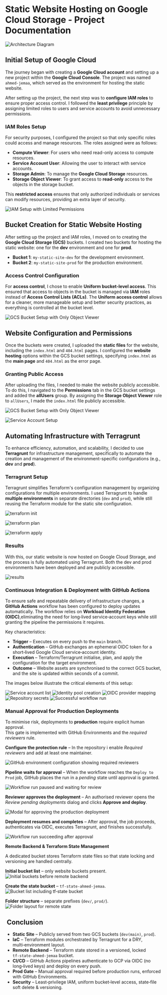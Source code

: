 # Static Website Hosting on Google Cloud Storage - Project Documentation


![Architecture Diagram](./images/canva-diagram.png)


## Initial Setup of Google Cloud

The journey began with creating a **Google Cloud account** and setting up a new project within the **Google Cloud Console**. The project was named `ahmed-jemaa`, which served as the environment for hosting the static website.

After setting up the project, the next step was to **configure IAM roles** to ensure proper access control. I followed the **least privilege** principle by assigning limited roles to users and service accounts to avoid unnecessary permissions.

### **IAM Roles Setup**

For security purposes, I configured the project so that only specific roles could access and manage resources. The roles assigned were as follows:
- **Compute Viewer**: For users who need read-only access to compute resources.
- **Service Account User**: Allowing the user to interact with service accounts.
- **Storage Admin**: To manage the **Google Cloud Storage** resources.
- **Storage Object Viewer**: To grant access to **read-only** access to the objects in the storage bucket.

This **restricted access** ensures that only authorized individuals or services can modify resources, providing an extra layer of security.

![IAM Setup with Limited Permissions](./images/1-setupIAMwithlimitedpermision.png)

## Bucket Creation for Static Website Hosting

After setting up the project and IAM roles, I moved on to creating the **Google Cloud Storage (GCS)** buckets. I created two buckets for hosting the static website: one for the **dev** environment and one for **prod**.

- **Bucket 1**: `my-static-site-dev` for the development environment.
- **Bucket 2**: `my-static-site-prod` for the production environment.

### **Access Control Configuration**

For **access control**, I chose to enable **Uniform bucket-level access**. This ensured that access to objects in the bucket is managed via **IAM** roles instead of **Access Control Lists (ACLs)**. The **Uniform access control** allows for a cleaner, more manageable setup and better security practices, as everything is controlled at the bucket level.


![GCS Bucket Setup with Only Object Viewer](./images/2-setupbucketwithonlyobjectviewer.png)

## Website Configuration and Permissions

Once the buckets were created, I uploaded the **static files** for the website, including the `index.html` and `404.html` pages. I configured the **website hosting** options within the GCS bucket settings, specifying `index.html` as the **main page** and `404.html` as the error page.

### **Granting Public Access**

After uploading the files, I needed to make the website publicly accessible. To do this, I navigated to the **Permissions** tab in the GCS bucket settings and added the **allUsers** group. By assigning the **Storage Object Viewer** role to `allUsers`, I made the `index.html` file publicly accessible.

![GCS Bucket Setup with Only Object Viewer](./images/4-addserviceaccount.png)

![Service Account Setup](./images/5-addkeyjson.png)

## Automating Infrastructure with Terragrunt

To enhance efficiency, automation, and scalability, I decided to use **Terragrunt** for infrastructure management, specifically to automate the creation and management of the environment-specific configurations (e.g., **dev** and **prod**).


### **Terragrunt Setup**

Terragrunt simplifies Terraform's configuration management by organizing configurations for multiple environments. I used Terragrunt to handle **multiple environments** in separate directories (`dev` and `prod`), while still reusing the Terraform module for the static site configuration.

![terraform init ](./images/7-terraforminit.png)

![terraform plan ](./images/8-terraformplan.png)

![terraform apply ](./images/9-terragruntapply.png)

### **Results**

With this, our static website is now hosted on Google Cloud Storage, and the process is fully automated using Terragrunt. Both the dev and prod environments have been deployed and are publicly accessible.

![results ](./images/11-deploysuccess.png)

### **Continuous Integration & Deployment with GitHub Actions**

To ensure safe and repeatable delivery of infrastructure changes, a **GitHub Actions** workflow has been configured to deploy updates automatically. The workflow relies on **Workload Identity Federation (OIDC)**,eliminating the need for long‑lived service‑account keys while still granting the pipeline the permissions it requires.

Key characteristics:

* **Trigger** – Executes on every push to the `main` branch.
* **Authentication** – GitHub exchanges an ephemeral OIDC token for a short‑lived Google Cloud service‑account identity.
* **Execution** – Terraform/Terragrunt initialise, plan, and apply the configuration for the target environment.
* **Outcome** – Website assets are synchronised to the correct GCS bucket, and the site is updated within seconds of a commit.

The images below illustrate the critical elements of this setup:

![Service account list](./images/13-createserviceaccountforgithubaction.png)
![Identity pool creation](./images/14-createpool.png)
![OIDC provider mapping](./images/15-setuptheOIDCPROVIDER.png)
![Repository secrets](./images/17-setupsecretes.png)
![Successful workflow run](./images/20-firstworkflowsuccess.png)


### **Manual Approval for Production Deployments**

To minimise risk, deployments to **production** require explicit human approval.  
This gate is implemented with GitHub Environments and the *required reviewers* rule.

**Configure the protection rule** – In the repository i  enable *Required reviewers* and add at least one maintainer.

![GitHub environment configuration showing required reviewers](./images/21-addreviiewerforproductionenv.png)

**Pipeline waits for approval** – When the workflow reaches the `Deploy to Prod` job, GitHub places the run in a *pending* state until approval is granted.

![Workflow run paused and waiting for review](./images/22-approvalwaitingforprodenv.png)

**Reviewer approves the deployment** – An authorised reviewer opens the *Review pending deployments* dialog and clicks **Approve and deploy**.

![Modal for approving the production deployment](./images/23-approveit.png)

**Deployment resumes and completes** – After approval, the job proceeds, authenticates via OIDC, executes Terragrunt, and finishes successfully.

![Workflow run succeeding after approval](./images/24-approvalworkingfine.png)

**Remote Backend & Terraform State Management**

A dedicated bucket stores Terraform state files so that state locking and versioning are handled centrally.

**Initial bucket list** – only website buckets present.  
![Initial buckets before remote backend](./images/25-bucketupdated.png)

**Create the state bucket** – `tf-state-ahmed-jemaa`.  
![Bucket list including tf‑state bucket](./images/26-addingtfstatefile.png)

**Folder structure** – separate prefixes (`dev/`, `prod/`).  
![Folder layout for remote state](./images/27-tfstatefileremotebackend.png)

##  Conclusion

- **Static Site** – Publicly served from two GCS buckets (`dev(main)`, `prod`).
- **IaC** – Terraform modules orchestrated by Terragrunt for a DRY, multi‑environment layout.
- **Remote Backend** – Terraform state stored in a versioned, locked `tf‑state‑ahmed‑jemaa` bucket.
- **CI/CD** – GitHub Actions pipelines authenticate to GCP via OIDC (no long‑lived keys) and deploy on every push.
- **Prod Gate** – Manual approval required before production runs, enforced with GitHub Environments.
- **Security** – Least‑privilege IAM, uniform bucket‑level access, state‑file soft delete & versioning.
